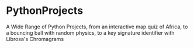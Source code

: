 # PythonProjects
A Wide Range of Python Projects, from an interactive map quiz of Africa, to a bouncing ball with random physics, to a key signature identifier with Librosa's Chromagrams
